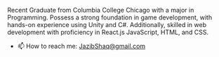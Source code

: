 Recent Graduate from Columbia College Chicago with a major in Programming. Possess a strong foundation in game development, with hands-on experience using Unity and C#. Additionally, skilled in web development with proficiency in React.js JavaScript, HTML, and CSS.
- 📫 How to reach me:
JazibShaq@gmail.com


